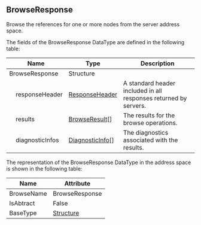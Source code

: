 <!-- datatype -->
## BrowseResponse
Browse the references for one or more nodes from the server address space.  
<!-- end of description -->
The fields of the BrowseResponse DataType are defined in the following table:  

|Name|Type|Description|
|---|---|---|
|BrowseResponse|Structure||
|&nbsp;&nbsp;&nbsp;&nbsp;responseHeader|[ResponseHeader](../../../Part4/Services/ResponseHeader/readme.md)|A standard header included in all responses returned by servers.|
|&nbsp;&nbsp;&nbsp;&nbsp;results|[BrowseResult](../../../Part4/Services/BrowseResult/readme.md)[]|The results for the browse operations.|
|&nbsp;&nbsp;&nbsp;&nbsp;diagnosticInfos|[DiagnosticInfo](../../../Part4/DataTypes/DiagnosticInfo/readme.md)[]|The diagnostics associated with the results.|

The representation of the BrowseResponse DataType in the address space is shown in the following table:  

|Name|Attribute|
|---|---|
|BrowseName|BrowseResponse|
|IsAbtract|False|
|BaseType|[Structure](../../../Part3/DataTypes/Structure/readme.md)|

